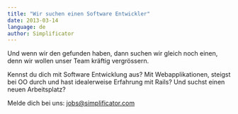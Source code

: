 ```yaml
---
title: "Wir suchen einen Software Entwickler"
date: 2013-03-14
language: de
author: Simplificator
---
```


Und wenn wir den gefunden haben, dann suchen wir gleich noch einen, denn wir wollen unser Team kräftig vergrössern.

Kennst du dich mit Software Entwicklung aus? Mit Webapplikationen, steigst bei OO durch und hast idealerweise Erfahrung mit Rails? Und suchst einen neuen Arbeitsplatz? 

Melde dich bei uns: jobs@simplificator.com
